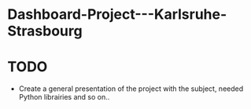 # Dashboard-Project---Karlsruhe-Strasbourg

# TODO
- Create a general presentation of the project with the subject, needed Python librairies and so on..
